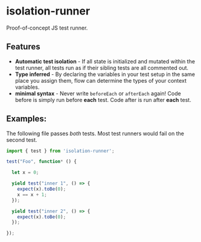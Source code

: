 # isolation-runner
Proof-of-concept JS test runner.

## Features

- **Automatic test isolation** - If all state is initialized and mutated within the test runner, all tests run as if their sibling tests are all commented out.
- **Type inferred** - By declaring the variables in your test setup in the same place you assign them, flow can determine the types of your context variables.
- **minimal syntax** - Never write `beforeEach` or `afterEach` again! Code before is simply run before **each** test. Code after is run after **each** test.

## Examples:

The following file passes *both* tests. Most test runners would fail on the second test.

```js
import { test } from 'isolation-runner';

test("Foo", function* () {

  let x = 0;

  yield test("inner 1", () => {
    expect(x).toBe(0);
    x == x + 1;
  });

  yield test("inner 2", () => {
    expect(x).toBe(0);
  });

});
```

